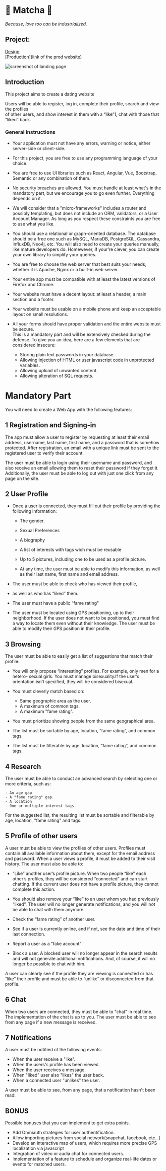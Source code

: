 # :green_heart: Matcha :green_heart:

*Because, love too can be industrialized.*

## Project:

[Design](https://shorturl.at/orDGI)  
[Production](link of the prod website)

![screenshot of landing page](./presentation.png)

## Introduction

This project aims to create a dating website

Users will be able to register, log in, complete their profile, search and view the profiles  
of other users, and show interest in them with a “like”1, chat with those that “liked” back.

### General instructions

- Your application must not have any errors, warning or notice, either server-side or
client-side.

- For this project, you are free to use any programming language of your choice.

- You are free to use UI libraries such as React, Angular, Vue, Bootstrap, Semantic or any combination of them.

- No security breaches are allowed. You must handle at least what's in the mandatory part, but we encourage you to go even further. Everything depends on it.

- We will consider that a "micro-frameworks" includes a router and possibly templating, but does not include an ORM, validators, or a User Account Manager. As long as you respect these constraints you are free to use what you like.

- You should use a relational or graph-oriented database. The database should be a free one such as MySQL, MariaDB, PostgreSQL, Cassandra, InfluxDB, Neo4j, etc. You will also need to create your queries manually, like mature developers do. Homewever, if your're clever, you can create your own library to simplify your queries.

- You are free to choose the web server that best suits your needs, whether it is Apache, Nginx or a built-in web server.

- Your entire app must be compatible with at least the latest versions of Firefox and Chrome.

- Your website must have a decent layout: at least a header, a main section and a footer.

- Your website must be usable on a mobile phone and keep an acceptable layout on small resolutions.

- All your forms should have proper validation and the entire website must be secure.  
This is a mandatory part and will be extensively checked during the defense. To give you an idea, here are a few elements that are considered insecure:
    - Storing plain text passwords in your database.
    - Allowing injection of HTML or user javascript code in unprotected variables.
    - Allowing upload of unwanted content.
    - Allowing alteration of SQL requests.

# Mandatory Part

You will need to create a Web App with the following features:

## 1 Registration and Signing-in

The app must allow a user to register by requesting at least their email address, username,
last name, first name, and a password that is somehow protected. After registration, an
email with a unique link must be sent to the registered user to verify their account.  

The user must be able to login using their username and password, and also receive
an email allowing them to reset their password if they forget it. Additionally, the user
must be able to log out with just one click from any page on the site.  

## 2 User Profile

- Once a user is connected, they must fill out their profile by providing the following
information:
    - The gender.
    - Sexual Preferences
    - A biography
    - A list of interests with tags wich must be reusable
    - Up to 5 pictures, including one to be used as a profile picture.  

  - At any time, the user must be able to modify this information, as well as their last name, first name and email address.

- The user must be able to check who has viewed their profile,

- as well as who has “liked” them.

- The user must have a public “fame rating"

- The user must be located using GPS positioning, up to their neighborhood. If
the user does not want to be positioned, you must find a way to locate them even
without their knowledge. The user must be able to modify their GPS position in
their profile.

## 3 Browsing

The user must be able to easily get a list of suggestions that match their profile.

- You will only propose “interesting” profiles. For example, only men for a hetero-
sexual girls. You must manage bisexuality.If the user’s orientation isn’t specified,
they will be considered bisexual.

- You must cleverly match based on:
    - Same geographic area as the user.
    - A maximum of common tags.
    - A maximum "fame rating".

- You must prioritize showing people from the same geographical area. 
- The list must be sortable by age, location, “fame rating”, and common tags. 
- The list must be filterable by age, location, “fame rating”, and common tags.

## 4 Research

The user must be able to conduct an advanced search by selecting one or more criteria,
such as:

    - An age gap
    - A "fame rating" gap.
    - A location
    - One or multiple interest tags.

For the suggested list, the resulting list must be sortable and filterable by age, location, "fame rating" and tags.

## 5 Profile of other users

A user must be able to view the profiles of other users. Profiles must contain all available
information about them, except for the email address and password.
When a user views a profile, it must be added to their visit history.
The user must also be able to:

- “Like” another user’s profile picture. When two people “like” each other’s profiles,
they will be considered “connected” and can start chatting. If the current user does
not have a profile picture, they cannot complete this action.

- You should also remove your “like” to an user whom you had previously “liked”,
The user will no longer generate notifications, and you will not be able to chat with
them anymore.

- Check the “fame rating” of another user.

- See if a user is currently online, and if not, see the date and time of their last
connection.

- Report a user as a "fake account"

- Block a user. A blocked user will no longer appear in the search results and will
not generate additional notifications. And, of course, it will no longer be possible
to chat with him.

A user can clearly see if the profile they are viewing is connected or has “like” their
profile and must be able to “unlike” or disconnected from that profile.

## 6 Chat

When two users are connected, they must be able to "chat" in real time. The implementation of the chat is up to you. The user must be able to see from any page if a new message is received.

## 7 Notifications

A user must be notified of the following events:

- When the user receive a "like".
- When the users's profile has been viewed.
- When the user receives a message.
- When "liked" user also "likes" the user back.
-  When a connected user "unlikes" the user.

A user must be able to see, from any page, that a notification hasn't been read.

## BONUS

Possible bonuses that you can implement to get extra points.

- Add Omniauth strategies for user authentification.
- Allow importing pictures from social network(snapchat, facebook, etc...)
- Develop an interactive map of users, which requires more precise GPS localization via javascript
- Integration of video or audia chat for connected users.
- Implementation of a feature to schedule and organize real-life dates or events for matched users.

